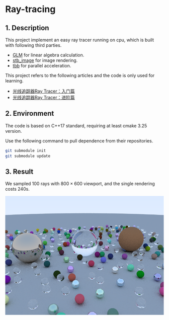 # Ray-tracing

## 1. Description

This project implement an easy ray tracer running on cpu, which is built with following third parties.

- [GLM](https://github.com/g-truc/glm) for linear algebra calculation.
- [stb_image](https://github.com/nothings/stb) for image rendering.
- [tbb](https://github.com/oneapi-src/oneTBB) for parallel acceleration.

This project refers to the following articles and the code is only used for learning. 

- [光线追踪器Ray Tracer：入门篇](https://yangwc.com/2019/05/08/RayTracer-Basis/)
- [光线追踪器Ray Tracer：进阶篇](https://yangwc.com/2019/05/23/RayTracer-Advance/)


## 2. Environment

The code is based on C++17 standard, requiring at least cmake 3.25 version.

Use the following command to pull dependence from their repositories. 

``` bash
git submodule init
git submodule update
```

## 3. Result

We sampled $100$ rays with $800 \times 600$ viewport, and the single rendering costs 240s.

![](ray_tracing.png)